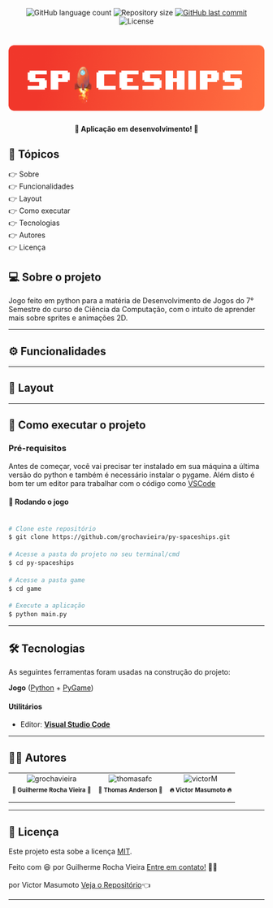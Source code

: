 <p align="center">
  <img alt="GitHub language count" src="https://img.shields.io/github/languages/count/grochavieira/py-spaceships?color=%2304D361&style=flat">

  <img alt="Repository size" src="https://img.shields.io/github/repo-size/grochavieira/py-spaceships?style=flat">
  
  <a href="https://github.com/grochavieira/py-spaceships/commits/master">
    <img alt="GitHub last commit" src="https://img.shields.io/github/last-commit/grochavieira/py-spaceships?style=flat">
  </a>
    
   <img alt="License" src="https://img.shields.io/badge/license-MIT-brightgreen?style=flat">
  
 
</p>
<h1 align="center">
    <img src="./.github/logo.png" />
</h1>

<h4 align="center"> 
	🚧  Aplicação em desenvolvimento! 🚧
</h4>

## 🏁 Tópicos

<p>
 👉<a href="#-sobre-o-projeto" style="text-decoration: none; "> Sobre</a> <br/>
👉<a href="#-funcionalidades" style="text-decoration: none; "> Funcionalidades</a> <br/>
👉<a href="#-layout" style="text-decoration: none"> Layout</a> <br/>
👉<a href="#-como-executar-o-projeto" style="text-decoration: none"> Como executar</a> <br/>
👉<a href="#-tecnologias" style="text-decoration: none"> Tecnologias</a> <br/>
👉<a href="#-autores" style="text-decoration: none"> Autores</a> <br/>
👉<a href="#user-content--licença" style="text-decoration: none"> Licença</a>

</p>

## 💻 Sobre o projeto

Jogo feito em python para a matéria de Desenvolvimento de Jogos do 7° Semestre do curso de Ciência da Computação, com o intuito de aprender mais sobre sprites e animações 2D.

---

<a name="-funcionalidades"></a>

## ⚙️ Funcionalidades

---

## 🎨 Layout

---

## 🚀 Como executar o projeto

### Pré-requisitos

Antes de começar, você vai precisar ter instalado em sua máquina a última versão do python e também
é necessário instalar o pygame.
Além disto é bom ter um editor para trabalhar com o código como [VSCode](https://code.visualstudio.com/)

#### 🧭 Rodando o jogo

```bash

# Clone este repositório
$ git clone https://github.com/grochavieira/py-spaceships.git

# Acesse a pasta do projeto no seu terminal/cmd
$ cd py-spaceships

# Acesse a pasta game
$ cd game

# Execute a aplicação
$ python main.py


```

---

## 🛠 Tecnologias

As seguintes ferramentas foram usadas na construção do projeto:

**Jogo** ([Python](https://www.python.org/) + [PyGame](https://www.pygame.org/news))

#### **Utilitários**

- Editor: **[Visual Studio Code](https://code.visualstudio.com/)**

---

<a name="-autores"></a>

## 🦸‍♂️ **Autores**

<table align="center" width="100%">
  <tr align="center">
    <td>
      <img src="https://avatars.githubusercontent.com/u/48029638?s=460&u=40540691957b5aabf04e2e1d4cddf8d3633cb1be&v=4" width="150px;" alt="grochavieira"/>
      <br />
      <sub><strong>🌟 Guilherme Rocha Vieira 🌟</strong></sub>
      </p>
    </td>
    <td>
      <img src="https://avatars.githubusercontent.com/u/48140030?v=4" width="150px;" alt="thomasafc"/>
      <br />
      <sub><strong>🌟 Thomas Anderson 🌟</strong></sub>
      </p>
    </td>
    <td>
      <img src="https://avatars.githubusercontent.com/u/49913795?s=400&u=4025fc41010d4a87d90cf658156b1d7807c69ac8&v=4" width="150px;" alt="victorM"/>
      <br />
      <sub><strong>🔥 Victor Masumoto 🔥</strong></sub>
      </p>
    </td>
  </tr>

</table>

---

## 📝 Licença

Este projeto esta sobe a licença [MIT](./LICENSE).

Feito com :satisfied: por Guilherme Rocha Vieira [Entre em contato!](https://www.linkedin.com/in/grochavieira/) 👋🏽 <br>
<br> por Victor Masumoto [Veja o Repositório](https://github.com/victor-m302)👈

---
